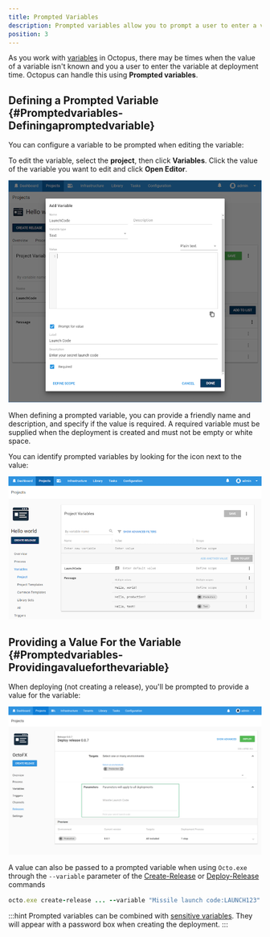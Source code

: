 ```yaml
---
title: Prompted Variables
description: Prompted variables allow you to prompt a user to enter a value rather than storing it in Octopus.
position: 3
---
```

As you work with [variables](/docs/deployment-process/variables/index.md) in Octopus, there may be times when the value of a variable isn't known and you a user to enter the variable at deployment time. Octopus can handle this using **Prompted variables**.

## Defining a Prompted Variable {#Promptedvariables-Definingapromptedvariable}

You can configure a variable to be prompted when editing the variable:

To edit the variable, select the **project**, then click **Variables**. Click the value of the variable you want to edit and click **Open Editor**.

![](prompted-variable.png)

When defining a prompted variable, you can provide a friendly name and description, and specify if the value is required. A required variable must be supplied when the deployment is created and must not be empty or white space.

You can identify prompted variables by looking for the icon next to the value:

![](prompted-variable-icon.png)

## Providing a Value For the Variable {#Promptedvariables-Providingavalueforthevariable}

When deploying (not creating a release), you'll be prompted to provide a value for the variable:

![](/docs/images/3048314/3278301.png "width=500")

A value can also be passed to a prompted variable when using `Octo.exe` through the `--variable` parameter of the [Create-Release](/docs/api-and-integration/octo.exe-command-line/creating-releases.md) or [Deploy-Release](/docs/api-and-integration/octo.exe-command-line/deploying-releases.md) commands

```ruby
octo.exe create-release ... --variable "Missile launch code:LAUNCH123" --variable "Variable 2:Some value"
```

:::hint
Prompted variables can be combined with [sensitive variables](/docs/deployment-process/variables/sensitive-variables.md). They will appear with a password box when creating the deployment.
:::
